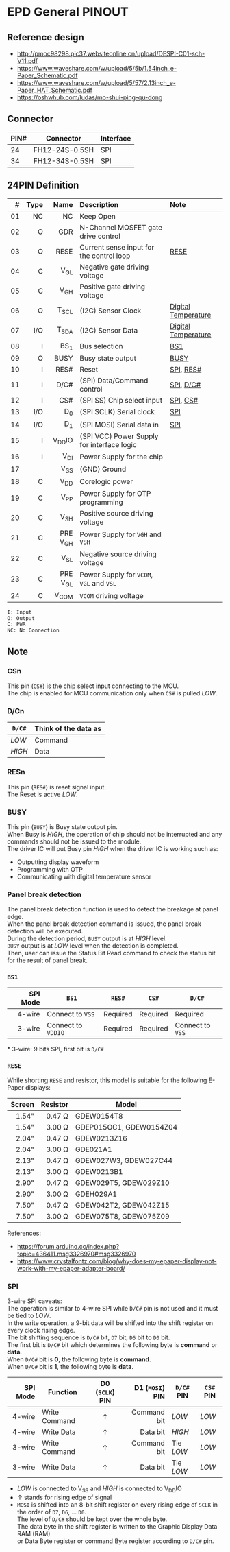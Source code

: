 # EPD General PINOUT

## Reference design

- <http://pmoc98298.pic37.websiteonline.cn/upload/DESPI-C01-sch-V11.pdf>
- <https://www.waveshare.com/w/upload/5/5b/1.54inch_e-Paper_Schematic.pdf>
- <https://www.waveshare.com/w/upload/5/57/2.13inch_e-Paper_HAT_Schematic.pdf>
- <https://oshwhub.com/ludas/mo-shui-ping-qu-dong>

## Connector

| PIN# | Connector      | Interface |
| ---- | -------------- | --------- |
| 24   | FH12-24S-0.5SH | SPI       |
| 34   | FH12-34S-0.5SH | SPI       |

## 24PIN Definition

|   # | Type |               Name | Description                                | Note                       |
| --: | ---: | -----------------: | :----------------------------------------- | :------------------------- |
|  01 |   NC |                 NC | Keep Open                                  |                            |
|  02 |    O |                GDR | N-Channel MOSFET gate drive control        |                            |
|  03 |    O |               RESE | Current sense input for the control loop   | [RESE](#rese)              |
|  04 |    C |     V<sub>GL</sub> | Negative gate driving voltage              |                            |
|  05 |    C |     V<sub>GH</sub> | Positive gate driving voltage              |                            |
|  06 |    O |    T<sub>SCL</sub> | (I2C) Sensor Clock                         | [Digital Temperature][dt]  |
|  07 |  I/O |    T<sub>SDA</sub> | (I2C) Sensor Data                          | [Digital Temperature][dt]  |
|  08 |    I |     BS<sub>1</sub> | Bus selection                              | [BS1](#bs1)                |
|  09 |    O |               BUSY | Busy state output                          | [BUSY](#busy)              |
|  10 |    I |               RES# | Reset                                      | [SPI](#spi), [RES#](#resn) |
|  11 |    I |               D/C# | (SPI) Data/Command control                 | [SPI](#spi), [D/C#](#dcn)  |
|  12 |    I |                CS# | (SPI SS) Chip select input                 | [SPI](#spi), [CS#](#csn)   |
|  13 |  I/O |      D<sub>0</sub> | (SPI SCLK) Serial clock                    | [SPI](#spi)                |
|  14 |  I/O |      D<sub>1</sub> | (SPI MOSI) Serial data in                  | [SPI](#spi)                |
|  15 |    I |   V<sub>DD</sub>IO | (SPI VCC) Power Supply for interface logic |                            |
|  16 |    I |     V<sub>DI</sub> | Power Supply for the chip                  |                            |
|  17 |      |     V<sub>SS</sub> | (GND) Ground                               |                            |
|  18 |    C |     V<sub>DD</sub> | Corelogic power                            |                            |
|  19 |    C |     V<sub>PP</sub> | Power Supply for OTP programming           |                            |
|  20 |    C |     V<sub>SH</sub> | Positive source driving voltage            |                            |
|  21 |    C | PRE V<sub>GH</sub> | Power Supply for `VGH` and `VSH`           |                            |
|  22 |    C |     V<sub>SL</sub> | Negative source driving voltage            |                            |
|  23 |    C | PRE V<sub>GL</sub> | Power Supply for `VCOM`, `VGL` and `VSL`   |                            |
|  24 |    C |    V<sub>COM</sub> | `VCOM` driving voltage                     |                            |

```plain
I: Input
O: Output
C: PWR
NC: No Connection
```

[dt]: sensors/lm75.md

## Note

### CSn

This pin (`CS#`) is the chip select input connecting to the MCU.
<br>The chip is enabled for MCU communication only when `CS#` is pulled _LOW_.

### D/Cn

| `D/C#` | Think of the data as |
| ------ | -------------------- |
| _LOW_  | Command              |
| _HIGH_ | Data                 |

### RESn

This pin (`RES#`) is reset signal input.
<br>The Reset is active _LOW_.

### BUSY

This pin (`BUSY`) is Busy state output pin.
<br>When Busy is _HIGH_, the operation of chip should not be interrupted and any commands should not be issued to the module.
<br>The driver IC will put Busy pin _HIGH_ when the driver IC is working such as:

- Outputting display waveform
- Programming with OTP
- Communicating with digital temperature sensor

### Panel break detection

The panel break detection function is used to detect the breakage at panel edge.
<br>When the panel break detection command is issued, the panel break detection will be executed.
<br>During the detection period, `BUSY` output is at _HIGH_ level.
<br>`BUSY` output is at _LOW_ level when the detection is completed.
<br>Then, user can issue the Status Bit Read command to check the status bit for the result of panel break.

### `BS1`

| SPI Mode | `BS1`              | `RES#`   | `CS#`    | `D/C#`           |
| -------: | ------------------ | -------- | -------- | ---------------- |
|   4-wire | Connect to `VSS`   | Required | Required | Required         |
|   3-wire | Connect to `VDDIO` | Required | Required | Connect to `VSS` |

\* 3-wire: 9 bits SPI, first bit is `D/C#`

### `RESE`

While shorting `RESE` and resistor, this model is suitable for the following E-Paper displays:

| Screen |     Resistor | Model                   |
| -----: | -----------: | ----------------------- |
|  1.54" | 0.47 &Omega; | GDEW0154T8              |
|  1.54" | 3.00 &Omega; | GDEP015OC1, GDEW0154Z04 |
|  2.04" | 0.47 &Omega; | GDEW0213Z16             |
|  2.04" | 3.00 &Omega; | GDE021A1                |
|  2.13" | 0.47 &Omega; | GDEW027W3, GDEW027C44   |
|  2.13" | 3.00 &Omega; | GDEW0213B1              |
|  2.90" | 0.47 &Omega; | GDEW029T5, GDEW029Z10   |
|  2.90" | 3.00 &Omega; | GDEH029A1               |
|  7.50" | 0.47 &Omega; | GDEW042T2, GDEW042Z15   |
|  7.50" | 3.00 &Omega; | GDEW075T8, GDEW075Z09   |

References:

- <https://forum.arduino.cc/index.php?topic=436411.msg3326970#msg3326970>
- <https://www.crystalfontz.com/blog/why-does-my-epaper-display-not-work-with-my-epaper-adapter-board/>

### SPI

3-wire SPI caveats:
<br>The operation is similar to 4-wire SPI while `D/C#` pin is not used and it must be tied to _LOW_.
<br>In the write operation, a 9-bit data will be shifted into the shift register on every clock rising edge.
<br>The bit shifting sequence is `D/C#` bit, `D7` bit, `D6` bit to `D0` bit.
<br>The first bit is `D/C#` bit which determines the following byte is **command** or **data**.
<br>When `D/C#` bit is **0**, the following byte is **command**.
<br>When `D/C#` bit is **1**, the following byte is **data**.

| SPI Mode | Function      | D0 (`SCLK`) PIN | D1 (`MOSI`) PIN | `D/C#` PIN | `CS#` PIN |
| -------: | ------------- | :-------------: | --------------: | ---------- | --------- |
|   4-wire | Write Command |     &#8593;     |     Command bit | _LOW_      | _LOW_     |
|   4-wire | Write Data    |     &#8593;     |        Data bit | _HIGH_     | _LOW_     |
|   3-wire | Write Command |     &#8593;     |     Command bit | Tie _LOW_  | _LOW_     |
|   3-wire | Write Data    |     &#8593;     |        Data bit | Tie _LOW_  | _LOW_     |

- _LOW_ is connected to V<sub>SS</sub> and _HIGH_ is connected to V<sub>DD</sub>IO
- &#8593; stands for rising edge of signal
- `MOSI` is shifted into an 8-bit shift register on every rising edge of `SCLK` in the order of `D7`, `D6`, ... `D0`.
  <br>The level of `D/C#` should be kept over the whole byte.
  <br>The data byte in the shift register is written to the Graphic Display Data RAM (RAM)
  <br>or Data Byte register or command Byte register according to `D/C#` pin.
